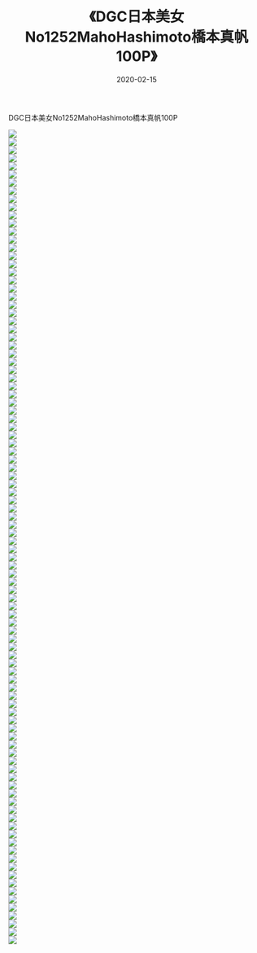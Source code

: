 ﻿---
layout: post
title:  《DGC日本美女No1252MahoHashimoto橋本真帆100P》
date:   2020-02-15
img: http://pic.660000.xyz/1:/性感/2020/DGC日本美女No1252MahoHashimoto橋本真帆100P/000.jpg
categories: [美女, 清纯, 唯美]
---

DGC日本美女No1252MahoHashimoto橋本真帆100P

  ![](http://pic.660000.xyz/1:/性感/2020/DGC日本美女No1252MahoHashimoto橋本真帆100P/001.jpg) <br> ![](http://pic.660000.xyz/1:/性感/2020/DGC日本美女No1252MahoHashimoto橋本真帆100P/002.jpg) <br> ![](http://pic.660000.xyz/1:/性感/2020/DGC日本美女No1252MahoHashimoto橋本真帆100P/003.jpg) <br> ![](http://pic.660000.xyz/1:/性感/2020/DGC日本美女No1252MahoHashimoto橋本真帆100P/004.jpg) <br> ![](http://pic.660000.xyz/1:/性感/2020/DGC日本美女No1252MahoHashimoto橋本真帆100P/005.jpg) <br> ![](http://pic.660000.xyz/1:/性感/2020/DGC日本美女No1252MahoHashimoto橋本真帆100P/006.jpg) <br> ![](http://pic.660000.xyz/1:/性感/2020/DGC日本美女No1252MahoHashimoto橋本真帆100P/007.jpg) <br> ![](http://pic.660000.xyz/1:/性感/2020/DGC日本美女No1252MahoHashimoto橋本真帆100P/008.jpg) <br> ![](http://pic.660000.xyz/1:/性感/2020/DGC日本美女No1252MahoHashimoto橋本真帆100P/009.jpg) <br> ![](http://pic.660000.xyz/1:/性感/2020/DGC日本美女No1252MahoHashimoto橋本真帆100P/010.jpg) <br> ![](http://pic.660000.xyz/1:/性感/2020/DGC日本美女No1252MahoHashimoto橋本真帆100P/011.jpg) <br> ![](http://pic.660000.xyz/1:/性感/2020/DGC日本美女No1252MahoHashimoto橋本真帆100P/012.jpg) <br> ![](http://pic.660000.xyz/1:/性感/2020/DGC日本美女No1252MahoHashimoto橋本真帆100P/013.jpg) <br> ![](http://pic.660000.xyz/1:/性感/2020/DGC日本美女No1252MahoHashimoto橋本真帆100P/014.jpg) <br> ![](http://pic.660000.xyz/1:/性感/2020/DGC日本美女No1252MahoHashimoto橋本真帆100P/015.jpg) <br> ![](http://pic.660000.xyz/1:/性感/2020/DGC日本美女No1252MahoHashimoto橋本真帆100P/016.jpg) <br> ![](http://pic.660000.xyz/1:/性感/2020/DGC日本美女No1252MahoHashimoto橋本真帆100P/017.jpg) <br> ![](http://pic.660000.xyz/1:/性感/2020/DGC日本美女No1252MahoHashimoto橋本真帆100P/018.jpg) <br> ![](http://pic.660000.xyz/1:/性感/2020/DGC日本美女No1252MahoHashimoto橋本真帆100P/019.jpg) <br> ![](http://pic.660000.xyz/1:/性感/2020/DGC日本美女No1252MahoHashimoto橋本真帆100P/020.jpg) <br> ![](http://pic.660000.xyz/1:/性感/2020/DGC日本美女No1252MahoHashimoto橋本真帆100P/021.jpg) <br> ![](http://pic.660000.xyz/1:/性感/2020/DGC日本美女No1252MahoHashimoto橋本真帆100P/022.jpg) <br> ![](http://pic.660000.xyz/1:/性感/2020/DGC日本美女No1252MahoHashimoto橋本真帆100P/023.jpg) <br> ![](http://pic.660000.xyz/1:/性感/2020/DGC日本美女No1252MahoHashimoto橋本真帆100P/024.jpg) <br> ![](http://pic.660000.xyz/1:/性感/2020/DGC日本美女No1252MahoHashimoto橋本真帆100P/025.jpg) <br> ![](http://pic.660000.xyz/1:/性感/2020/DGC日本美女No1252MahoHashimoto橋本真帆100P/026.jpg) <br> ![](http://pic.660000.xyz/1:/性感/2020/DGC日本美女No1252MahoHashimoto橋本真帆100P/027.jpg) <br> ![](http://pic.660000.xyz/1:/性感/2020/DGC日本美女No1252MahoHashimoto橋本真帆100P/028.jpg) <br> ![](http://pic.660000.xyz/1:/性感/2020/DGC日本美女No1252MahoHashimoto橋本真帆100P/029.jpg) <br> ![](http://pic.660000.xyz/1:/性感/2020/DGC日本美女No1252MahoHashimoto橋本真帆100P/030.jpg) <br> ![](http://pic.660000.xyz/1:/性感/2020/DGC日本美女No1252MahoHashimoto橋本真帆100P/031.jpg) <br> ![](http://pic.660000.xyz/1:/性感/2020/DGC日本美女No1252MahoHashimoto橋本真帆100P/032.jpg) <br> ![](http://pic.660000.xyz/1:/性感/2020/DGC日本美女No1252MahoHashimoto橋本真帆100P/033.jpg) <br> ![](http://pic.660000.xyz/1:/性感/2020/DGC日本美女No1252MahoHashimoto橋本真帆100P/034.jpg) <br> ![](http://pic.660000.xyz/1:/性感/2020/DGC日本美女No1252MahoHashimoto橋本真帆100P/035.jpg) <br> ![](http://pic.660000.xyz/1:/性感/2020/DGC日本美女No1252MahoHashimoto橋本真帆100P/036.jpg) <br> ![](http://pic.660000.xyz/1:/性感/2020/DGC日本美女No1252MahoHashimoto橋本真帆100P/037.jpg) <br> ![](http://pic.660000.xyz/1:/性感/2020/DGC日本美女No1252MahoHashimoto橋本真帆100P/038.jpg) <br> ![](http://pic.660000.xyz/1:/性感/2020/DGC日本美女No1252MahoHashimoto橋本真帆100P/039.jpg) <br> ![](http://pic.660000.xyz/1:/性感/2020/DGC日本美女No1252MahoHashimoto橋本真帆100P/040.jpg) <br> ![](http://pic.660000.xyz/1:/性感/2020/DGC日本美女No1252MahoHashimoto橋本真帆100P/041.jpg) <br> ![](http://pic.660000.xyz/1:/性感/2020/DGC日本美女No1252MahoHashimoto橋本真帆100P/042.jpg) <br> ![](http://pic.660000.xyz/1:/性感/2020/DGC日本美女No1252MahoHashimoto橋本真帆100P/043.jpg) <br> ![](http://pic.660000.xyz/1:/性感/2020/DGC日本美女No1252MahoHashimoto橋本真帆100P/044.jpg) <br> ![](http://pic.660000.xyz/1:/性感/2020/DGC日本美女No1252MahoHashimoto橋本真帆100P/045.jpg) <br> ![](http://pic.660000.xyz/1:/性感/2020/DGC日本美女No1252MahoHashimoto橋本真帆100P/046.jpg) <br> ![](http://pic.660000.xyz/1:/性感/2020/DGC日本美女No1252MahoHashimoto橋本真帆100P/047.jpg) <br> ![](http://pic.660000.xyz/1:/性感/2020/DGC日本美女No1252MahoHashimoto橋本真帆100P/048.jpg) <br> ![](http://pic.660000.xyz/1:/性感/2020/DGC日本美女No1252MahoHashimoto橋本真帆100P/049.jpg) <br> ![](http://pic.660000.xyz/1:/性感/2020/DGC日本美女No1252MahoHashimoto橋本真帆100P/050.jpg) <br> ![](http://pic.660000.xyz/1:/性感/2020/DGC日本美女No1252MahoHashimoto橋本真帆100P/051.jpg) <br> ![](http://pic.660000.xyz/1:/性感/2020/DGC日本美女No1252MahoHashimoto橋本真帆100P/052.jpg) <br> ![](http://pic.660000.xyz/1:/性感/2020/DGC日本美女No1252MahoHashimoto橋本真帆100P/053.jpg) <br> ![](http://pic.660000.xyz/1:/性感/2020/DGC日本美女No1252MahoHashimoto橋本真帆100P/054.jpg) <br> ![](http://pic.660000.xyz/1:/性感/2020/DGC日本美女No1252MahoHashimoto橋本真帆100P/055.jpg) <br> ![](http://pic.660000.xyz/1:/性感/2020/DGC日本美女No1252MahoHashimoto橋本真帆100P/056.jpg) <br> ![](http://pic.660000.xyz/1:/性感/2020/DGC日本美女No1252MahoHashimoto橋本真帆100P/057.jpg) <br> ![](http://pic.660000.xyz/1:/性感/2020/DGC日本美女No1252MahoHashimoto橋本真帆100P/058.jpg) <br> ![](http://pic.660000.xyz/1:/性感/2020/DGC日本美女No1252MahoHashimoto橋本真帆100P/059.jpg) <br> ![](http://pic.660000.xyz/1:/性感/2020/DGC日本美女No1252MahoHashimoto橋本真帆100P/060.jpg) <br> ![](http://pic.660000.xyz/1:/性感/2020/DGC日本美女No1252MahoHashimoto橋本真帆100P/061.jpg) <br> ![](http://pic.660000.xyz/1:/性感/2020/DGC日本美女No1252MahoHashimoto橋本真帆100P/062.jpg) <br> ![](http://pic.660000.xyz/1:/性感/2020/DGC日本美女No1252MahoHashimoto橋本真帆100P/063.jpg) <br> ![](http://pic.660000.xyz/1:/性感/2020/DGC日本美女No1252MahoHashimoto橋本真帆100P/064.jpg) <br> ![](http://pic.660000.xyz/1:/性感/2020/DGC日本美女No1252MahoHashimoto橋本真帆100P/065.jpg) <br> ![](http://pic.660000.xyz/1:/性感/2020/DGC日本美女No1252MahoHashimoto橋本真帆100P/066.jpg) <br> ![](http://pic.660000.xyz/1:/性感/2020/DGC日本美女No1252MahoHashimoto橋本真帆100P/067.jpg) <br> ![](http://pic.660000.xyz/1:/性感/2020/DGC日本美女No1252MahoHashimoto橋本真帆100P/068.jpg) <br> ![](http://pic.660000.xyz/1:/性感/2020/DGC日本美女No1252MahoHashimoto橋本真帆100P/069.jpg) <br> ![](http://pic.660000.xyz/1:/性感/2020/DGC日本美女No1252MahoHashimoto橋本真帆100P/070.jpg) <br> ![](http://pic.660000.xyz/1:/性感/2020/DGC日本美女No1252MahoHashimoto橋本真帆100P/071.jpg) <br> ![](http://pic.660000.xyz/1:/性感/2020/DGC日本美女No1252MahoHashimoto橋本真帆100P/072.jpg) <br> ![](http://pic.660000.xyz/1:/性感/2020/DGC日本美女No1252MahoHashimoto橋本真帆100P/073.jpg) <br> ![](http://pic.660000.xyz/1:/性感/2020/DGC日本美女No1252MahoHashimoto橋本真帆100P/074.jpg) <br> ![](http://pic.660000.xyz/1:/性感/2020/DGC日本美女No1252MahoHashimoto橋本真帆100P/075.jpg) <br> ![](http://pic.660000.xyz/1:/性感/2020/DGC日本美女No1252MahoHashimoto橋本真帆100P/076.jpg) <br> ![](http://pic.660000.xyz/1:/性感/2020/DGC日本美女No1252MahoHashimoto橋本真帆100P/077.jpg) <br> ![](http://pic.660000.xyz/1:/性感/2020/DGC日本美女No1252MahoHashimoto橋本真帆100P/078.jpg) <br> ![](http://pic.660000.xyz/1:/性感/2020/DGC日本美女No1252MahoHashimoto橋本真帆100P/079.jpg) <br> ![](http://pic.660000.xyz/1:/性感/2020/DGC日本美女No1252MahoHashimoto橋本真帆100P/080.jpg) <br> ![](http://pic.660000.xyz/1:/性感/2020/DGC日本美女No1252MahoHashimoto橋本真帆100P/081.jpg) <br> ![](http://pic.660000.xyz/1:/性感/2020/DGC日本美女No1252MahoHashimoto橋本真帆100P/082.jpg) <br> ![](http://pic.660000.xyz/1:/性感/2020/DGC日本美女No1252MahoHashimoto橋本真帆100P/083.jpg) <br> ![](http://pic.660000.xyz/1:/性感/2020/DGC日本美女No1252MahoHashimoto橋本真帆100P/084.jpg) <br> ![](http://pic.660000.xyz/1:/性感/2020/DGC日本美女No1252MahoHashimoto橋本真帆100P/085.jpg) <br> ![](http://pic.660000.xyz/1:/性感/2020/DGC日本美女No1252MahoHashimoto橋本真帆100P/086.jpg) <br> ![](http://pic.660000.xyz/1:/性感/2020/DGC日本美女No1252MahoHashimoto橋本真帆100P/087.jpg) <br> ![](http://pic.660000.xyz/1:/性感/2020/DGC日本美女No1252MahoHashimoto橋本真帆100P/088.jpg) <br> ![](http://pic.660000.xyz/1:/性感/2020/DGC日本美女No1252MahoHashimoto橋本真帆100P/089.jpg) <br> ![](http://pic.660000.xyz/1:/性感/2020/DGC日本美女No1252MahoHashimoto橋本真帆100P/090.jpg) <br> ![](http://pic.660000.xyz/1:/性感/2020/DGC日本美女No1252MahoHashimoto橋本真帆100P/091.jpg) <br> ![](http://pic.660000.xyz/1:/性感/2020/DGC日本美女No1252MahoHashimoto橋本真帆100P/092.jpg) <br> ![](http://pic.660000.xyz/1:/性感/2020/DGC日本美女No1252MahoHashimoto橋本真帆100P/093.jpg) <br> ![](http://pic.660000.xyz/1:/性感/2020/DGC日本美女No1252MahoHashimoto橋本真帆100P/094.jpg) <br> ![](http://pic.660000.xyz/1:/性感/2020/DGC日本美女No1252MahoHashimoto橋本真帆100P/095.jpg) <br> ![](http://pic.660000.xyz/1:/性感/2020/DGC日本美女No1252MahoHashimoto橋本真帆100P/096.jpg) <br> ![](http://pic.660000.xyz/1:/性感/2020/DGC日本美女No1252MahoHashimoto橋本真帆100P/097.jpg) <br> ![](http://pic.660000.xyz/1:/性感/2020/DGC日本美女No1252MahoHashimoto橋本真帆100P/098.jpg) <br> ![](http://pic.660000.xyz/1:/性感/2020/DGC日本美女No1252MahoHashimoto橋本真帆100P/099.jpg) <br> ![](http://pic.660000.xyz/1:/性感/2020/DGC日本美女No1252MahoHashimoto橋本真帆100P/100.jpg) <br>